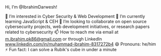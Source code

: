 Hi, I’m @IbrahimDarwesh!

👀 I’m interested in Cyber Security & Web Development
🌱 I’m currently learning JavaScript & CEH
💞️ I’m looking to collaborate on open source cybersecurity projects, web development initiatives, or research papers related to cybersecurity
📫 How to reach me via email at m.ibrahim.pk86@gmail.com or through LinkedIn www.linkedin.com/in/muhammad-ibrahim-8317272b4
😄 Pronouns: he/him
⚡ Fun fact: I can solve a Rubik's cube in under a minute

<!---
IbrahimDarwesh/IbrahimDarwesh is a ✨ special ✨ repository because its `README.md` (this file) appears on your GitHub profile.
You can click the Preview link to take a look at your changes.
--->
